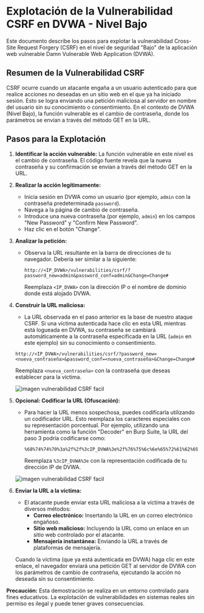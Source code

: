 # Explotación de la Vulnerabilidad CSRF en DVWA - Nivel Bajo

Este documento describe los pasos para explotar la vulnerabilidad Cross-Site Request Forgery (CSRF) en el nivel de seguridad "Bajo" de la aplicación web vulnerable Damn Vulnerable Web Application (DVWA).

## Resumen de la Vulnerabilidad CSRF

CSRF ocurre cuando un atacante engaña a un usuario autenticado para que realice acciones no deseadas en un sitio web en el que ya ha iniciado sesión. Esto se logra enviando una petición maliciosa al servidor en nombre del usuario sin su conocimiento o consentimiento. En el contexto de DVWA (Nivel Bajo), la función vulnerable es el cambio de contraseña, donde los parámetros se envían a través del método GET en la URL.

## Pasos para la Explotación

1.  **Identificar la acción vulnerable:** La función vulnerable en este nivel es el cambio de contraseña. El código fuente revela que la nueva contraseña y su confirmación se envían a través del método GET en la URL.

2.  **Realizar la acción legítimamente:**
    * Inicia sesión en DVWA como un usuario (por ejemplo, `admin` con la contraseña predeterminada `password`).
    * Navega a la página de cambio de contraseña.
    * Introduce una nueva contraseña (por ejemplo, `admin`) en los campos "New Password" y "Confirm New Password".
    * Haz clic en el botón "Change".

3.  **Analizar la petición:**
    * Observa la URL resultante en la barra de direcciones de tu navegador. Debería ser similar a la siguiente:

        ```
        http://<IP_DVWA>/vulnerabilities/csrf/?password_new=admin&password_conf=admin&Change=Change#
        ```

        Reemplaza `<IP_DVWA>` con la dirección IP o el nombre de dominio donde está alojado DVWA.

4.  **Construir la URL maliciosa:**
    * La URL observada en el paso anterior es la base de nuestro ataque CSRF. Si una víctima autenticada hace clic en esta URL mientras está logueada en DVWA, su contraseña se cambiará automáticamente a la contraseña especificada en la URL (`admin` en este ejemplo) sin su conocimiento o consentimiento.

    ```
    http://<IP_DVWA>/vulnerabilities/csrf/?password_new=<nueva_contraseña>&password_conf=<nueva_contraseña>&Change=Change#
    ```

    Reemplaza `<nueva_contraseña>` con la contraseña que deseas establecer para la víctima.
    
    ![imagen vulnerabilidad CSRF facil](../../assests/CSRFLow01.png)

5.  **Opcional: Codificar la URL (Ofuscación):**
    * Para hacer la URL menos sospechosa, puedes codificarla utilizando un codificador URL. Esto reemplaza los caracteres especiales con su representación porcentual. Por ejemplo, utilizando una herramienta como la función "Decoder" en Burp Suite, la URL del paso 3 podría codificarse como:

        ```
        %68%74%74%70%3a%2f%2f%3cIP_DVWA%3e%2f%76%75%6c%6e%65%72%61%62%69%6c%69%74%69%65%73%2f%63%73%72%66%2f%3f%70%61%73%73%77%6f%72%64%5f%6e%65%77%3d%61%64%6d%69%6e%26%70%61%73%73%77%6f%72%64%5f%63%6f%6e%66%3d%61%64%6d%69%6e%26%43%68%61%6e%67%65%3d%43%68%61%6e%67%65%23
        ```

        Reemplaza `%3cIP_DVWA%3e` con la representación codificada de tu dirección IP de DVWA.

	![imagen vulnerabilidad CSRF facil](../../assests/CSRFLow02.png)

6.  **Enviar la URL a la víctima:**
    * El atacante puede enviar esta URL maliciosa a la víctima a través de diversos métodos:
        * **Correo electrónico:** Insertando la URL en un correo electrónico engañoso.
        * **Sitio web malicioso:** Incluyendo la URL como un enlace en un sitio web controlado por el atacante.
        * **Mensajería instantánea:** Enviando la URL a través de plataformas de mensajería.

    Cuando la víctima (que ya está autenticada en DVWA) haga clic en este enlace, el navegador enviará una petición GET al servidor de DVWA con los parámetros de cambio de contraseña, ejecutando la acción no deseada sin su consentimiento.

**Precaución:** Esta demostración se realiza en un entorno controlado para fines educativos. La explotación de vulnerabilidades en sistemas reales sin permiso es ilegal y puede tener graves consecuencias.
